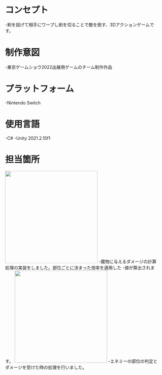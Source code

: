 








# コンセプト
-剣を投げて相手にワープし剣を切ることで敵を倒す、3Dアクションゲームです。

# 制作意図
-東京ゲームショウ2022出展用ゲームのチーム制作作品

# プラットフォーム
-Nintendo Switch

# 使用言語
-C#
-Unity 2021.2.15f1

# 担当箇所

<img src="スクリーンショット 3.png" width="300px">
-魔物に与えるダメージの計算処理の実装をしました。部位ごとに決まった倍率を適用した -値が算出されます。

<img src="スクリーンショット 2.png" width="300px">
-エネミーの部位の判定とダメージを受けた時の処理を行いました。
